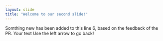 ```yaml
---
layout: slide
title: "Welcome to our second slide!"
---
```


Somthing new has been added to this line 6, based on the feedback of the PR.
Your text
Use the left arrow to go back!
